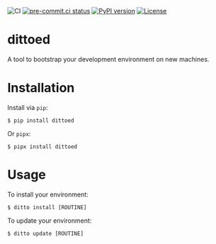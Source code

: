 ![CI](https://github.com/ahal/dittoed/actions/workflows/ci.yml/badge.svg)
[![pre-commit.ci status](https://results.pre-commit.ci/badge/github/ahal/dittoed/main.svg)](https://results.pre-commit.ci/latest/github/ahal/dittoed/main)
[![PyPI version](https://badge.fury.io/py/dittoed.svg)](https://badge.fury.io/py/dittoed)
[![License](https://img.shields.io/badge/license-MPL%202.0-orange.svg)](http://mozilla.org/MPL/2.0)

# dittoed

A tool to bootstrap your development environment on new machines.


# Installation

Install via `pip`:

    $ pip install dittoed

Or `pipx`:

    $ pipx install dittoed


# Usage

To install your environment:

    $ ditto install [ROUTINE]

To update your environment:

    $ ditto update [ROUTINE]
